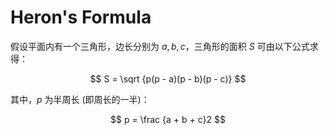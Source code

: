 # Heron's Formula

假设平面内有一个三角形，边长分别为 $a, b, c$，三角形的面积 $S$ 可由以下公式求得：


$$
S = \sqrt {p(p - a)(p - b)(p - c)}
$$

其中，$p$ 为半周长 (即周长的一半)：

$$
p = \frac {a + b + c}2
$$


